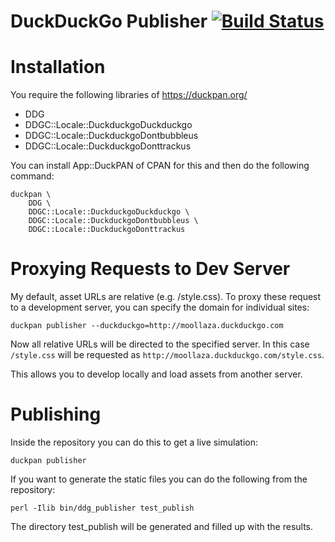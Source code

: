 # DuckDuckGo Publisher [![Build Status](https://travis-ci.org/duckduckgo/duckduckgo-publisher.png?branch=master)](https://travis-ci.org/duckduckgo/duckduckgo-publisher)

# Installation

You require the following libraries of https://duckpan.org/

 - DDG
 - DDGC::Locale::DuckduckgoDuckduckgo
 - DDGC::Locale::DuckduckgoDontbubbleus
 - DDGC::Locale::DuckduckgoDonttrackus

You can install App::DuckPAN of CPAN for this and then do the following command:

```
duckpan \
	DDG \
	DDGC::Locale::DuckduckgoDuckduckgo \
	DDGC::Locale::DuckduckgoDontbubbleus \
	DDGC::Locale::DuckduckgoDonttrackus
```

# Proxying Requests to Dev Server

My default, asset URLs are relative (e.g. /style.css). To proxy these request to a development server, you can specify the domain for individual sites:

```shell
duckpan publisher --duckduckgo=http://moollaza.duckduckgo.com
```

Now all relative URLs will be directed to the specified server. In this case `/style.css` will be requested as `http://moollaza.duckduckgo.com/style.css`.

This allows you to develop locally and load assets from another server.

# Publishing

Inside the repository you can do this to get a live simulation:

```
duckpan publisher
```

If you want to generate the static files you can do the following from the repository:

```
perl -Ilib bin/ddg_publisher test_publish
```

The directory test_publish will be generated and filled up with the results.



